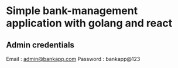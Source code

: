 # Simple bank-management application with golang and react

## Admin credentials

Email : admin@bankapp.com
Password : bankapp@123

